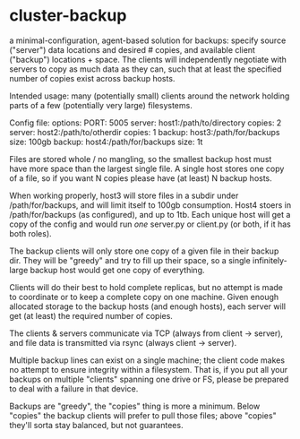 # cluster-backup
a minimal-configuration, agent-based solution for backups: specify source ("server") data locations and desired # copies, and available client ("backup") locations + space.  The clients will independently negotiate with servers to copy as much data as they can, such that at least the specified number of copies exist across backup hosts.

Intended usage: many (potentially small) clients around the network holding parts of a few (potentially very large) filesystems.

Config file:
options: PORT: 5005
server: host1:/path/to/directory
copies: 2
server: host2:/path/to/otherdir
copies: 1
backup: host3:/path/for/backups
size: 100gb
backup: host4:/path/for/backups
size: 1t

Files are stored whole / no mangling, so the smallest backup host must have more space than the largest single file.  A single host stores one copy of a file, so if you want N copies please have (at least) N backup hosts.

When working properly, host3 will store files in a subdir under /path/for/backups, and will limit itself to 100gb consumption.  Host4 stoers in /path/for/backups (as configured), and up to 1tb.  Each unique host will get a copy of the config and would run *one* server.py or client.py (or both, if it has both roles).

The backup clients will only store one copy of a given file in their backup dir.  They will be "greedy" and try to fill up their space, so a single infinitely-large backup host would get one copy of everything.

Clients will do their best to hold complete replicas, but no attempt is made to coordinate or to keep a complete copy on one machine.  Given enough allocated storage to the backup hosts (and enough hosts), each server will get (at least) the required number of copies.

The clients & servers communicate via TCP (always from client -> server), and file data is transmitted via rsync (always client -> server).

Multiple backup lines can exist on a single machine; the client code makes no attempt to ensure integrity within a filesystem.  That is, if you put all your backups on multiple "clients" spanning one drive or FS, please be prepared to deal with a failure in that device.

Backups are "greedy", the "copies" thing is more a minimum.  Below "copies" the backup clients will prefer to pull those files; above "copies" they'll sorta stay balanced, but not guarantees.
